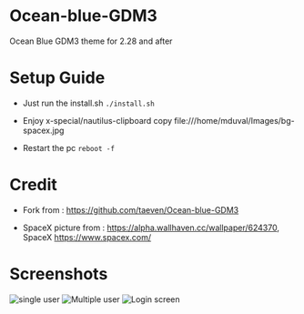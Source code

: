 # Ocean-blue-GDM3
Ocean Blue GDM3 theme for 2.28 and after

# Setup Guide
* Just run the install.sh
```./install.sh```

* Enjoy
x-special/nautilus-clipboard
copy
file:///home/mduval/Images/bg-spacex.jpg


* Restart the pc 
```reboot -f```

# Credit

* Fork from :
https://github.com/taeven/Ocean-blue-GDM3

* SpaceX picture from :
https://alpha.wallhaven.cc/wallpaper/624370, SpaceX https://www.spacex.com/

# Screenshots
![single user](screenshots/singleUser.png?raw=true "user login")
![Multiple user](screenshots/multipleUser.png?raw=true "multi user login")
![Login screen](screenshots/singleLogin.png?raw=true "Login screen")